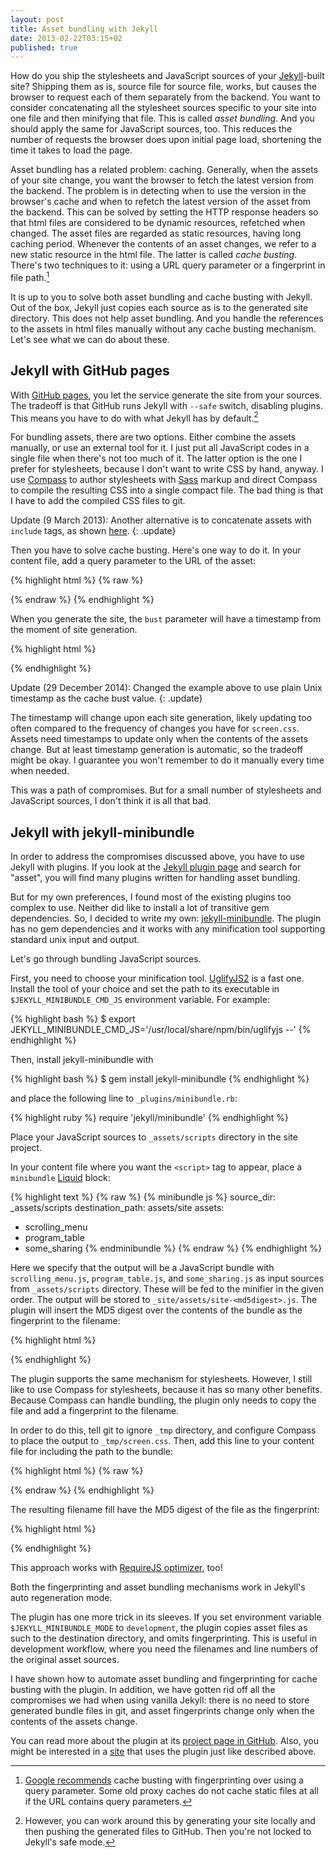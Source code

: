 ```yaml
---
layout: post
title: Asset bundling with Jekyll
date: 2013-02-22T03:15+02
published: true
---
```


How do you ship the stylesheets and JavaScript sources of your [Jekyll](https://jekyllrb.com/)-built site? Shipping them as is, source file for source file, works, but causes the browser to request each of them separately from the backend. You want to consider concatenating all the stylesheet sources specific to your site into one file and then minifying that file. This is called _asset bundling_. And you should apply the same for JavaScript sources, too. This reduces the number of requests the browser does upon initial page load, shortening the time it takes to load the page.

Asset bundling has a related problem: caching. Generally, when the assets of your site change, you want the browser to fetch the latest version from the backend. The problem is in detecting when to use the version in the browser's cache and when to refetch the latest version of the asset from the backend. This can be solved by setting the HTTP response headers so that html files are considered to be dynamic resources, refetched when changed. The asset files are regarded as static resources, having long caching period. Whenever the contents of an asset changes, we refer to a new static resource in the html file. The latter is called _cache busting_. There's two techniques to it: using a URL query parameter or a fingerprint in file path.[^1]

It is up to you to solve both asset bundling and cache busting with Jekyll. Out of the box, Jekyll just copies each source as is to the generated site directory. This does not help asset bundling. And you handle the references to the assets in html files manually without any cache busting mechanism. Let's see what we can do about these.

## Jekyll with GitHub pages

With [GitHub pages](https://pages.github.com/), you let the service generate the site from your sources. The tradeoff is that GitHub runs Jekyll with `--safe` switch, disabling plugins. This means you have to do with what Jekyll has by default.[^2]

For bundling assets, there are two options. Either combine the assets manually, or use an external tool for it. I just put all JavaScript codes in a single file when there's not too much of it. The latter option is the one I prefer for stylesheets, because I don't want to write CSS by hand, anyway. I use [Compass](http://compass-style.org/) to author stylesheets with [Sass](https://sass-lang.com/) markup and direct Compass to compile the resulting CSS into a single compact file. The bad thing is that I have to add the compiled CSS files to git.

Update (9 March 2013): Another alternative is to concatenate assets with `include` tags, as shown [here](https://developmentseed.org/blog/2011/09/09/jekyll-github-pages/).
{: .update}

Then you have to solve cache busting. Here's one way to do it. In your content file, add a query parameter to the URL of the asset:

{% highlight html %}
{% raw %}
<link href="{{ site.baseurl }}assets/styles/screen.css?bust={{ site.time | date: '%s' }}" rel="stylesheet" media="screen, projection">
{% endraw %}
{% endhighlight %}

When you generate the site, the `bust` parameter will have a timestamp from the moment of site generation.

{% highlight html %}
<link href="/assets/styles/screen.css?bust=1419885211" rel="stylesheet" media="screen, projection">
{% endhighlight %}

Update (29 December 2014): Changed the example above to use plain Unix timestamp as the cache bust value.
{: .update}

The timestamp will change upon each site generation, likely updating too often compared to the frequency of changes you have for `screen.css`. Assets need timestamps to update only when the contents of the assets change. But at least timestamp generation is automatic, so the tradeoff might be okay. I guarantee you won't remember to do it manually every time when needed.

This was a path of compromises. But for a small number of stylesheets and JavaScript sources, I don't think it is all that bad.

## Jekyll with jekyll-minibundle

In order to address the compromises discussed above, you have to use Jekyll with plugins. If you look at the [Jekyll plugin page](https://jekyllrb.com/docs/plugins/) and search for "asset", you will find many plugins written for handling asset bundling.

But for my own preferences, I found most of the existing plugins too complex to use. Neither did like to install a lot of transitive gem dependencies. So, I decided to write my own: [jekyll-minibundle][minibundle]. The plugin has no gem dependencies and it works with any minification tool supporting standard unix input and output.

Let's go through bundling JavaScript sources.

First, you need to choose your minification tool. [UglifyJS2](https://github.com/mishoo/UglifyJS2) is a fast one. Install the tool of your choice and set the path to its executable in `$JEKYLL_MINIBUNDLE_CMD_JS` environment variable. For example:

{% highlight bash %}
$ export JEKYLL_MINIBUNDLE_CMD_JS='/usr/local/share/npm/bin/uglifyjs --'
{% endhighlight %}

Then, install jekyll-minibundle with

{% highlight bash %}
$ gem install jekyll-minibundle
{% endhighlight %}

and place the following line to `_plugins/minibundle.rb`:

{% highlight ruby %}
require 'jekyll/minibundle'
{% endhighlight %}

Place your JavaScript sources to `_assets/scripts` directory in the site project.

In your content file where you want the `<script>` tag to appear, place a `minibundle` [Liquid](https://github.com/Shopify/liquid/wiki/Liquid-for-Designers) block:

{% highlight text %}
{% raw %}
{% minibundle js %}
source_dir: _assets/scripts
destination_path: assets/site
assets:
- scrolling_menu
- program_table
- some_sharing
{% endminibundle %}
{% endraw %}
{% endhighlight %}

Here we specify that the output will be a JavaScript bundle with `scrolling_menu.js`, `program_table.js`, and `some_sharing.js` as input sources from `_assets/scripts` directory. These will be fed to the minifier in the given order. The output will be stored to `_site/assets/site-<md5digest>.js`. The plugin will insert the MD5 digest over the contents of the bundle as the fingerprint to the filename:

{% highlight html %}
<script type="text/javascript" src="assets/site-9a93bf1d8459c9a344a36af564b078a1.js"></script>
{% endhighlight %}

The plugin supports the same mechanism for stylesheets. However, I still like to use Compass for stylesheets, because it has so many other benefits. Because Compass can handle bundling, the plugin only needs to copy the file and add a fingerprint to the filename.

In order to do this, tell git to ignore `_tmp` directory, and configure Compass to place the output to `_tmp/screen.css`. Then, add this line to your content file for including the path to the bundle:

{% highlight html %}
{% raw %}
<link href="{% ministamp _tmp/screen.css assets/screen.css %}" rel="stylesheet" media="screen, projection">
{% endraw %}
{% endhighlight %}

The resulting filename fill have the MD5 digest of the file as the fingerprint:

{% highlight html %}
<link href="assets/screen-2ef6d65c7f031e021a59eb5c1916f2f2.css" rel="stylesheet" media="screen, projection">
{% endhighlight %}

This approach works with [RequireJS optimizer](https://requirejs.org/docs/optimization.html), too!

Both the fingerprinting and asset bundling mechanisms work in Jekyll's auto regeneration mode.

The plugin has one more trick in its sleeves. If you set environment variable `$JEKYLL_MINIBUNDLE_MODE` to `development`, the plugin copies asset files as such to the destination directory, and omits fingerprinting. This is useful in development workflow, where you need the filenames and line numbers of the original asset sources.

I have shown how to automate asset bundling and fingerprinting for cache busting with the plugin. In addition, we have gotten rid off all the compromises we had when using vanilla Jekyll: there is no need to store generated bundle files in git, and asset fingerprints change only when the contents of the assets change.

You can read more about the plugin at its [project page in GitHub][minibundle]. Also, you might be interested in a [site](http://agilejkl.com/) that uses the plugin just like described above.

[^1]: [Google recommends](https://developers.google.com/speed/docs/best-practices/caching#LeverageProxyCaching) cache busting with fingerprinting over using a query parameter. Some old proxy caches do not cache static files at all if the URL contains query parameters.

[^2]: However, you can work around this by generating your site locally and then pushing the generated files to GitHub. Then you're not locked to Jekyll's safe mode.

[minibundle]: https://github.com/tkareine/jekyll-minibundle
